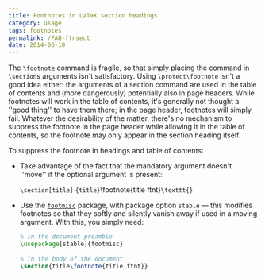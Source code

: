 ```yaml
---
title: Footnotes in LaTeX section headings
category: usage
tags: footnotes
permalink: /FAQ-ftnsect
date: 2014-06-10
---
```


The `\footnote` command is fragile, so that simply placing the
command in `\section`s arguments isn't satisfactory.  Using
`\protect\footnote` isn't a good idea either: the arguments of a
section command are used in the table of contents and (more
dangerously) potentially also in page headers.  While footnotes will
work in the table of contents, it's generally not thought a ''good thing''
to have them there; in the page header, footnotes will simply
fail.  Whatever the desirability of the matter, there's no mechanism
to suppress the footnote in the page header while allowing it in the table
of contents, so the footnote may only appear in the section heading itself.

To suppress the footnote in headings and table of contents:
  

-  Take advantage of the fact that the mandatory argument doesn't
    ''move'' if the optional argument is present:
  

    `\section[title]`
      `{title}`\footnote{title ftnt}`\texttt{}`
-  Use the [`footmisc`](https://ctan.org/pkg/footmisc) package, with package option
    `stable`&nbsp;&mdash; this modifies footnotes so that they softly and
    silently vanish away if used in a moving argument.  With this, you
    simply need:
    ```latex
    % in the document preamble
    \usepackage[stable]{footmisc}
    ...
    % in the body of the document
    \section{title\footnote{title ftnt}}
    ```


